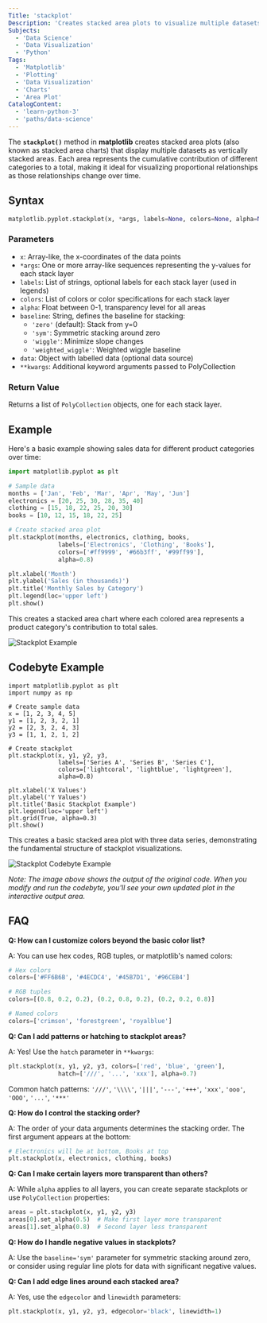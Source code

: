 ```yaml
---
Title: 'stackplot'
Description: 'Creates stacked area plots to visualize multiple datasets as vertically stacked areas, showing cumulative contributions over time or categories.'
Subjects:
  - 'Data Science'
  - 'Data Visualization'
  - 'Python'
Tags:
  - 'Matplotlib'
  - 'Plotting'
  - 'Data Visualization'
  - 'Charts'
  - 'Area Plot'
CatalogContent:
  - 'learn-python-3'
  - 'paths/data-science'
---
```


The **`stackplot()`** method in **matplotlib** creates stacked area plots (also known as stacked area charts) that display multiple datasets as vertically stacked areas. Each area represents the cumulative contribution of different categories to a total, making it ideal for visualizing proportional relationships as those relationships change over time.

## Syntax

```python
matplotlib.pyplot.stackplot(x, *args, labels=None, colors=None, alpha=None, baseline='zero', data=None, **kwargs)
```

### Parameters

- `x`: Array-like, the x-coordinates of the data points
- `*args`: One or more array-like sequences representing the y-values for each stack layer
- `labels`: List of strings, optional labels for each stack layer (used in legends)
- `colors`: List of colors or color specifications for each stack layer
- `alpha`: Float between 0-1, transparency level for all areas
- `baseline`: String, defines the baseline for stacking:
  - `'zero'` (default): Stack from y=0
  - `'sym'`: Symmetric stacking around zero
  - `'wiggle'`: Minimize slope changes
  - `'weighted_wiggle'`: Weighted wiggle baseline
- `data`: Object with labelled data (optional data source)
- `**kwargs`: Additional keyword arguments passed to PolyCollection

### Return Value

Returns a list of `PolyCollection` objects, one for each stack layer.

## Example

Here's a basic example showing sales data for different product categories over time:

```python
import matplotlib.pyplot as plt

# Sample data
months = ['Jan', 'Feb', 'Mar', 'Apr', 'May', 'Jun']
electronics = [20, 25, 30, 28, 35, 40]
clothing = [15, 18, 22, 25, 20, 30]
books = [10, 12, 15, 18, 22, 25]

# Create stacked area plot
plt.stackplot(months, electronics, clothing, books, 
              labels=['Electronics', 'Clothing', 'Books'],
              colors=['#ff9999', '#66b3ff', '#99ff99'],
              alpha=0.8)

plt.xlabel('Month')
plt.ylabel('Sales (in thousands)')
plt.title('Monthly Sales by Category')
plt.legend(loc='upper left')
plt.show()
```

This creates a stacked area chart where each colored area represents a product category's contribution to total sales.

![Stackplot Example](../media/stackplot-example.png)

## Codebyte Example

```codebyte/python
import matplotlib.pyplot as plt
import numpy as np

# Create sample data
x = [1, 2, 3, 4, 5]
y1 = [1, 2, 3, 2, 1]
y2 = [2, 3, 2, 4, 3]
y3 = [1, 1, 2, 1, 2]

# Create stackplot
plt.stackplot(x, y1, y2, y3, 
              labels=['Series A', 'Series B', 'Series C'],
              colors=['lightcoral', 'lightblue', 'lightgreen'],
              alpha=0.8)

plt.xlabel('X Values')
plt.ylabel('Y Values')
plt.title('Basic Stackplot Example')
plt.legend(loc='upper left')
plt.grid(True, alpha=0.3)
plt.show()
```

This creates a basic stacked area plot with three data series, demonstrating the fundamental structure of stackplot visualizations.

![Stackplot Codebyte Example](../media/stackplot-codebyte-example.png)

*Note: The image above shows the output of the original code. When you modify and run the codebyte, you'll see your own updated plot in the interactive output area.*

## FAQ

**Q: How can I customize colors beyond the basic color list?**

A: You can use hex codes, RGB tuples, or matplotlib's named colors:
```python
# Hex colors
colors=['#FF6B6B', '#4ECDC4', '#45B7D1', '#96CEB4']

# RGB tuples
colors=[(0.8, 0.2, 0.2), (0.2, 0.8, 0.2), (0.2, 0.2, 0.8)]

# Named colors
colors=['crimson', 'forestgreen', 'royalblue']
```

**Q: Can I add patterns or hatching to stackplot areas?**

A: Yes! Use the `hatch` parameter in `**kwargs`:
```python
plt.stackplot(x, y1, y2, y3, colors=['red', 'blue', 'green'],
              hatch=['///', '...', 'xxx'], alpha=0.7)
```
Common hatch patterns: `'///'`, `'\\\\'`, `'|||'`, `'---'`, `'+++'`, `'xxx'`, `'ooo'`, `'OOO'`, `'...'`, `'***'`

**Q: How do I control the stacking order?**

A: The order of your data arguments determines the stacking order. The first argument appears at the bottom:
```python
# Electronics will be at bottom, Books at top
plt.stackplot(x, electronics, clothing, books)
```

**Q: Can I make certain layers more transparent than others?**

A: While `alpha` applies to all layers, you can create separate stackplots or use `PolyCollection` properties:
```python
areas = plt.stackplot(x, y1, y2, y3)
areas[0].set_alpha(0.5)  # Make first layer more transparent
areas[1].set_alpha(0.8)  # Second layer less transparent
```

**Q: How do I handle negative values in stackplots?**

A: Use the `baseline='sym'` parameter for symmetric stacking around zero, or consider using regular line plots for data with significant negative values.

**Q: Can I add edge lines around each stacked area?**

A: Yes, use the `edgecolor` and `linewidth` parameters:
```python
plt.stackplot(x, y1, y2, y3, edgecolor='black', linewidth=1)
```
